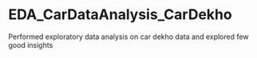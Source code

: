 # EDA_CarDataAnalysis_CarDekho
Performed exploratory data analysis on car dekho data and explored few good insights

